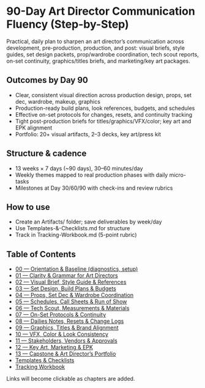 # 90-Day Art Director Communication Fluency (Step-by-Step)

Practical, daily plan to sharpen an art director’s communication across development, pre-production, production, and post: visual briefs, style guides, set design packets, prop/wardrobe coordination, tech scout reports, on-set continuity, graphics/titles briefs, and marketing/key art packages.

## Outcomes by Day 90
- Clear, consistent visual direction across production design, props, set dec, wardrobe, makeup, graphics
- Production-ready build plans, look references, budgets, and schedules
- Effective on-set protocols for changes, resets, and continuity tracking
- Tight post-production briefs for titles/graphics/VFX/color; key art and EPK alignment
- Portfolio: 20+ visual artifacts, 2–3 decks, key art/press kit

## Structure & cadence
- 13 weeks × 7 days (~90 days), 30–60 minutes/day
- Weekly themes mapped to real production phases with daily micro-tasks
- Milestones at Day 30/60/90 with check-ins and review rubrics

## How to use
- Create an Artifacts/ folder; save deliverables by week/day
- Use Templates-&-Checklists.md for structure
- Track in Tracking-Workbook.md (5-point rubric)

## Table of Contents
- [00 — Orientation & Baseline (diagnostics, setup)](./00-Orientation-Assessment.md)
- [01 — Clarity & Grammar for Art Directors](./01-Clarity-&-Grammar-for-Art-Directors.md)
- [02 — Visual Brief, Style Guide & References](./02-Visual-Brief-Style-Guide-&-References.md)
- [03 — Set Design, Build Plans & Budgets](./03-Set-Design-Build-Plans-&-Budgets.md)
- [04 — Props, Set Dec & Wardrobe Coordination](./04-Props-Set-Dec-&-Wardrobe-Coordination.md)
- [05 — Schedules, Call Sheets & Run of Show](./05-Schedules-Call-Sheets-&-Run-of-Show.md)
 - [06 — Tech Scout, Measurements & Materials](./06-Tech-Scout-Measurements-&-Materials.md)
 - [07 — On-Set Protocols & Continuity](./07-On-Set-Protocols-&-Continuity.md)
 - [08 — Dailies Notes, Resets & Change Logs](./08-Dailies-Notes-Resets-&-Change-Logs.md)
 - [09 — Graphics, Titles & Brand Alignment](./09-Graphics-Titles-&-Brand-Alignment.md)
 - [10 — VFX, Color & Look Consistency](./10-VFX-Color-&-Look-Consistency.md)
 - [11 — Stakeholders, Vendors & Approvals](./11-Stakeholders-Vendors-&-Approvals.md)
 - [12 — Key Art, Marketing & EPK](./12-Key-Art-Marketing-&-EPK.md)
 - [13 — Capstone & Art Director’s Portfolio](./13-Capstone-&-Art-Directors-Portfolio.md)
- [Templates & Checklists](./Templates-&-Checklists.md)
- [Tracking Workbook](./Tracking-Workbook.md)

Links will become clickable as chapters are added.
